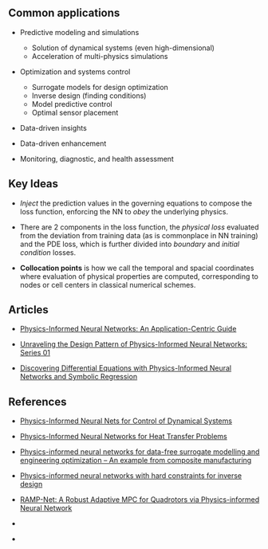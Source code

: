 
## Common applications

- Predictive modeling and simulations
	- Solution of dynamical systems (even high-dimensional)
	- Acceleration of multi-physics simulations

- Optimization and systems control
	- Surrogate models for design optimization
	- Inverse design (finding conditions)
	- Model predictive control
	- Optimal sensor placement
	
- Data-driven insights

- Data-driven enhancement

- Monitoring, diagnostic, and health assessment

## Key Ideas

- *Inject* the prediction values in the governing equations to compose the loss function, enforcing the NN to *obey* the underlying physics.

- There are 2 components in the loss function, the *physical loss* evaluated from the deviation from training data (as is commonplace in NN training) and the PDE loss, which is further divided into *boundary* and *initial condition* losses.

- **Collocation points** is how we call the temporal and spacial coordinates where evaluation of physical properties are computed, corresponding to nodes or cell centers in classical numerical schemes.

## Articles

- [Physics-Informed Neural Networks: An Application-Centric Guide](https://towardsdatascience.com/physics-informed-neural-networks-an-application-centric-guide-dc1013526b02)

- [Unraveling the Design Pattern of Physics-Informed Neural Networks: Series 01](https://towardsdatascience.com/unraveling-the-design-pattern-of-physics-informed-neural-networks-series-01-8190df459527)

- [Discovering Differential Equations with Physics-Informed Neural Networks and Symbolic Regression](https://towardsdatascience.com/discovering-differential-equations-with-physics-informed-neural-networks-and-symbolic-regression-c28d279c0b4d)

## References

- [Physics-Informed Neural Nets for Control of Dynamical Systems](https://arxiv.org/abs/2104.02556)

- [Physics-Informed Neural Networks for Heat Transfer Problems](https://doi.org/10.1115/1.4050542)

- [Physics-informed neural networks for data-free surrogate modelling and engineering optimization – An example from composite manufacturing](https://publikationen.bibliothek.kit.edu/1000159290)

- [Physics-informed neural networks with hard constraints for inverse design](https://arxiv.org/abs/2102.04626)

- [RAMP-Net: A Robust Adaptive MPC for Quadrotors via Physics-informed Neural Network](https://arxiv.org/abs/2209.09025)

- []()

- []()